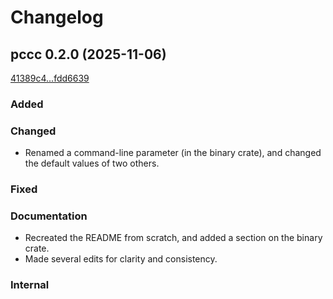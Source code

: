 # Changelog

## pccc 0.2.0 (2025-11-06)
[41389c4...fdd6639](https://github.com/venkat0791/pccc/compare/41389c4...fdd6639)

### Added

### Changed

- Renamed a command-line parameter (in the binary crate), and changed the default values of two others.

### Fixed

### Documentation

- Recreated the README from scratch, and added a section on the binary crate.
- Made several edits for clarity and consistency.

### Internal
